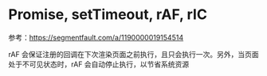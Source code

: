 # Promise, setTimeout, rAF, rIC

参考：https://segmentfault.com/a/1190000019154514

rAF 会保证注册的回调在下次渲染页面之前执行，且只会执行一次。另外，当页面处于不可见状态时，rAF 会自动停止执行，以节省系统资源